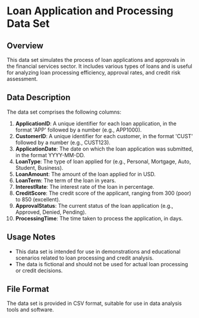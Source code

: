 
# Loan Application and Processing Data Set

## Overview
This data set simulates the process of loan applications and approvals in the financial services sector. It includes various types of loans and is useful for analyzing loan processing efficiency, approval rates, and credit risk assessment.

## Data Description
The data set comprises the following columns:

1. **ApplicationID**: A unique identifier for each loan application, in the format 'APP' followed by a number (e.g., APP1000).
2. **CustomerID**: A unique identifier for each customer, in the format 'CUST' followed by a number (e.g., CUST123).
3. **ApplicationDate**: The date on which the loan application was submitted, in the format YYYY-MM-DD.
4. **LoanType**: The type of loan applied for (e.g., Personal, Mortgage, Auto, Student, Business).
5. **LoanAmount**: The amount of the loan applied for in USD.
6. **LoanTerm**: The term of the loan in years.
7. **InterestRate**: The interest rate of the loan in percentage.
8. **CreditScore**: The credit score of the applicant, ranging from 300 (poor) to 850 (excellent).
9. **ApprovalStatus**: The current status of the loan application (e.g., Approved, Denied, Pending).
10. **ProcessingTime**: The time taken to process the application, in days.

## Usage Notes
- This data set is intended for use in demonstrations and educational scenarios related to loan processing and credit analysis.
- The data is fictional and should not be used for actual loan processing or credit decisions.

## File Format
The data set is provided in CSV format, suitable for use in data analysis tools and software.

